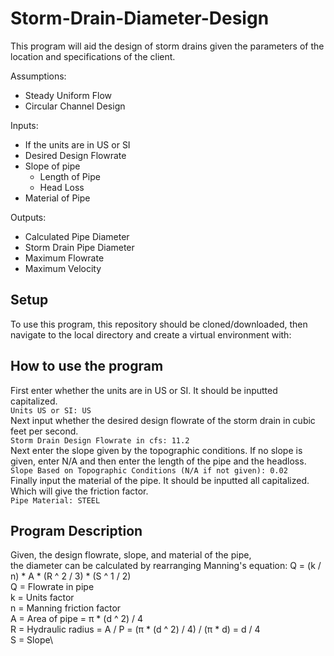 # Storm-Drain-Diameter-Design

This program will aid the design of storm drains given the parameters of the location and specifications of the client.

Assumptions:
* Steady Uniform Flow
* Circular Channel Design

Inputs:
* If the units are in US or SI
* Desired Design Flowrate
* Slope of pipe
  * Length of Pipe
  * Head Loss 
* Material of Pipe

Outputs:
* Calculated Pipe Diameter
* Storm Drain Pipe Diameter
* Maximum Flowrate
* Maximum Velocity

## Setup
To use this program, this repository should be cloned/downloaded, then navigate to the local directory and create a virtual environment with:

## How to use the program
First enter whether the units are in US or SI. It should be inputted capitalized.\
`Units US or SI: US`\
Next input whether the desired design flowrate of the storm drain in cubic feet per second.\
`Storm Drain Design Flowrate in cfs: 11.2`\
Next enter the slope given by the topographic conditions. If no slope is given, enter N/A and then enter the length of the pipe and the headloss.\
`Slope Based on Topographic Conditions (N/A if not given): 0.02`\
Finally input the material of the pipe. It should be inputted all capitalized. Which will give the friction factor.\
`Pipe Material: STEEL`

## Program Description
Given, the design flowrate, slope, and material of the pipe,\
the diameter can be calculated by rearranging Manning's equation:
Q = (k / n) * A * (R ^ 2 / 3) * (S ^ 1 / 2)  
Q = Flowrate in pipe\
k = Units factor\
n = Manning friction factor\
A = Area of pipe = π * (d ^ 2) / 4\
R = Hydraulic radius = A / P = (π * (d ^ 2) / 4) / (π * d) = d / 4\
S = Slope\
